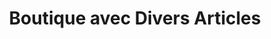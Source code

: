 ---
title: "Boutique avec Divers Articles"
url: /macenta/boutique-avec-divers-articles-3/
shop: Lebensmittel
---